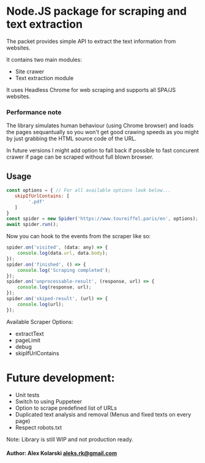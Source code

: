 # Node.JS package for scraping and text extraction

The packet provides simple API to extract the text information from websites. 

It contains two main modules:
* Site crawer
* Text extraction module

It uses Headless Chrome for web scraping and supports all SPA/JS websites.

### Performance note
The library simulates human behaviour (using Chrome browser) and loads the pages sequantually so you won't get good crawing speeds as you might by just grabbing the HTML source code of the URL. 

In future versions I might add option to fall back if possible to fast concurent crawer if page can be scraped without full blown browser.

## Usage
```js
const options = { // For all available options look below...
   skipIfUrlContains: [
        '.pdf'
   ]
}
const spider = new Spider('https://www.toureiffel.paris/en', options);
await spider.run();
```
Now you can hook to the events from the scraper like so: 
```js
spider.on('visited', (data: any) => {
    console.log(data.url, data.body);
});
spider.on('finished', () => {
    console.log('Scraping completed');
});
spider.on('unprocessable-result', (response, url) => {
    console.log(response, url);
});
spider.on('skiped-result', (url) => {
    console.log(url);
});
```

Available Scraper Options:

* extractText
* pageLimit
* debug
* skipIfUrlContains


# Future development: 
* Unit tests
* Switch to using Puppeteer
* Option to scrape predefined list of URLs
* Duplicated text analysis and removal (Menus and fixed texts on every page)
* Respect robots.txt

Note: Library is still WIP and not production ready.



#### Author: Alex Kolarski <aleks.rk@gmail.com>